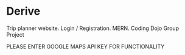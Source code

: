 # Derive
Trip planner website. Login / Registration. MERN. Coding Dojo Group Project

PLEASE ENTER GOOGLE MAPS API KEY FOR FUNCTIONALITY
